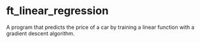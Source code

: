# ft_linear_regression

A program that predicts the price of a car by training a linear function with a gradient descent algorithm.
